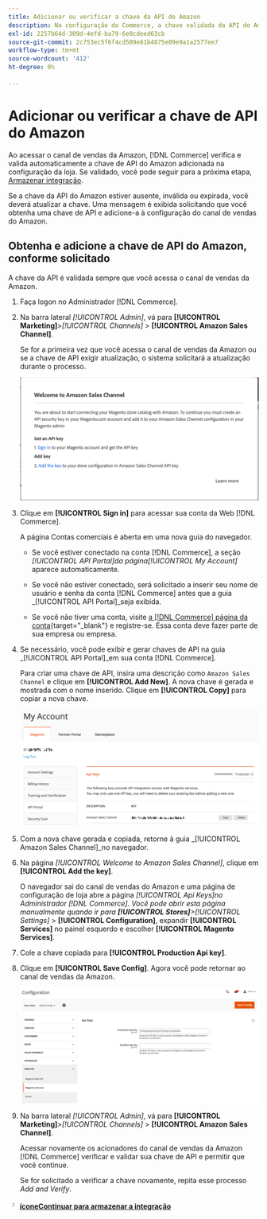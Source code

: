 ```yaml
---
title: Adicionar ou verificar a chave da API do Amazon
description: Na configuração do Commerce, a chave validada da API do Amazon permite integrar suas lojas à conta do Amazon Seller.
exl-id: 2257b64d-309d-4efd-ba79-6e0cdeed63cb
source-git-commit: 2c753ec5f6f4cd509e61b4875e09e9a1a2577ee7
workflow-type: tm+mt
source-wordcount: '412'
ht-degree: 0%

---
```


# Adicionar ou verificar a chave de API do Amazon

Ao acessar o canal de vendas da Amazon, [!DNL Commerce] verifica e valida automaticamente a chave de API do Amazon adicionada na configuração da loja. Se validado, você pode seguir para a próxima etapa, [Armazenar integração](./store-integration.md).

Se a chave da API do Amazon estiver ausente, inválida ou expirada, você deverá atualizar a chave. Uma mensagem é exibida solicitando que você obtenha uma chave de API e adicione-a à configuração do canal de vendas do Amazon.

## Obtenha e adicione a chave de API do Amazon, conforme solicitado

A chave da API é validada sempre que você acessa o canal de vendas da Amazon.

1. Faça logon no Administrador [!DNL Commerce].

1. Na barra lateral _[!UICONTROL Admin]_, vá para **[!UICONTROL Marketing]**>_[!UICONTROL Channels]_ > **[!UICONTROL Amazon Sales Channel]**.

   Se for a primeira vez que você acessa o canal de vendas da Amazon ou se a chave de API exigir atualização, o sistema solicitará a atualização durante o processo.

   ![Obter e adicionar o prompt de chave da API do Amazon](assets/amazon-api-verification-prompt.png)

1. Clique em **[!UICONTROL Sign in]** para acessar sua conta da Web [!DNL Commerce].

   A página Contas comerciais é aberta em uma nova guia do navegador.

   - Se você estiver conectado na conta [!DNL Commerce], a seção _[!UICONTROL API Portal]_da página_[!UICONTROL My Account]_ aparece automaticamente.

   - Se você não estiver conectado, será solicitado a inserir seu nome de usuário e senha da conta [!DNL Commerce] antes que a guia _[!UICONTROL API Portal]_seja exibida.

   - Se você não tiver uma conta, visite [a [!DNL Commerce] página da conta](https://account.magento.com/customer/account/login/){target=&quot;_blank&quot;} e registre-se. Essa conta deve fazer parte de sua empresa ou empresa.

1. Se necessário, você pode exibir e gerar chaves de API na guia _[!UICONTROL API Portal]_em sua conta [!DNL Commerce].

   Para criar uma chave de API, insira uma descrição como `Amazon Sales Channel` e clique em **[!UICONTROL Add New]**. A nova chave é gerada e mostrada com o nome inserido. Clique em **[!UICONTROL Copy]** para copiar a nova chave.

   ![Gerar ou copiar uma chave de API](assets/amazon-add-api-key.png)

1. Com a nova chave gerada e copiada, retorne à guia _[!UICONTROL Amazon Sales Channel]_no navegador.

1. Na página _[!UICONTROL Welcome to Amazon Sales Channel]_, clique em **[!UICONTROL Add the key]**.

   O navegador sai do canal de vendas do Amazon e uma página de configuração de loja abre a página _[!UICONTROL Api Keys]_no Administrador [!DNL Commerce]. Você pode abrir esta página manualmente quando ir para **[!UICONTROL Stores]**>_[!UICONTROL Settings]_ > **[!UICONTROL Configuration]**, expandir **[!UICONTROL Services]** no painel esquerdo e escolher **[!UICONTROL Magento Services]**.

1. Cole a chave copiada para **[!UICONTROL Production Api key]**.

1. Clique em **[!UICONTROL Save Config]**. Agora você pode retornar ao canal de vendas da Amazon.

   ![Adicionar sua chave de API na configuração da loja](assets/config-magento-services-api-screen.png)

1. Na barra lateral _[!UICONTROL Admin]_, vá para **[!UICONTROL Marketing]**>_[!UICONTROL Channels]_ > **[!UICONTROL Amazon Sales Channel]**.

   Acessar novamente os acionadores do canal de vendas da Amazon [!DNL Commerce] verificar e validar sua chave de API e permitir que você continue.

   Se for solicitado a verificar a chave novamente, repita esse processo _Add and Verify_.

![Próximo ](assets/btn-next.png) [**íconeContinuar para armazenar a integração**](./store-integration.md)
